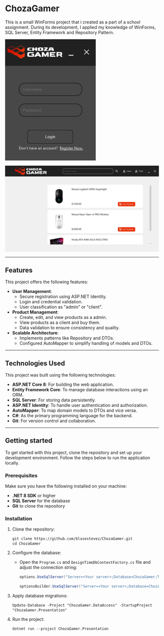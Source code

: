 # ChozaGamer

This is a small WinForms project that i created as a part of a school assignment. During its development, I applied my knowledge of WinForms, SQL Server, Entity Framework and Repository Pattern.

![Login image](https://raw.githubusercontent.com/blasestevez/ChozaGamer/refs/heads/master/CnP_05032025_161013.png?token=GHSAT0AAAAAAC7SBZX5LKSMUXAQKBTFUQRQZ6IWEGQ)

![Client panel Image](https://raw.githubusercontent.com/blasestevez/ChozaGamer/refs/heads/master/CnP_05032025_161023.png?token=GHSAT0AAAAAAC7SBZX5KYFCWBJ7RV6PO3RGZ6IWFAQ)

---

## Features

This project offers the following features:

- **User Management**:
  - Secure registration using ASP.NET Identity.
  - Login and credential validation.
  - User classification as "admin" or "client".
- **Product Management**:
  - Create, edit, and view products as a admin.
  - View products as a client and buy them.
  - Data validation to ensure consistency and quality.
- **Scalable Architecture**:
  - Implements patterns like Repository and DTOs.
  - Configured AutoMapper to simplify handling of models and DTOs.

---

## Technologies Used

This project was built using the following technologies:

- **ASP.NET Core 8**: For building the web application.
- **Entity Framework Core**: To manage database interactions using an ORM.
- **SQL Server**: For storing data persistently.
- **ASP.NET Identity**: To handle user authentication and authorization.
- **AutoMapper**: To map domain models to DTOs and vice versa.
- **C#**: As the primary programming language for the backend.
- **Git**: For version control and collaboration.

---

## Getting started

To get started with this project, clone the repository and set up your development environment. Follow the steps below to run the application locally.

### Prerequisites

Make sure you have the following installed on your machine:

- **.NET 8 SDK** or higher
- **SQL Server** for the database
- **Git** to clone the repository

### Installation

1. Clone the repository:
   ```shell
   git clone https://github.com/blasestevez/ChozaGamer.git
   cd ChozaGamer
   ```

2. Configure the database:
   - Open the `Program.cs` and `DesignTimeDbContextFactory.cs` file and adjust the connection string:
     ```csharp
     options.UseSqlServer("Server=<Your server>;Database=ChozaGamer;Trusted_Connection=True;TrustServerCertificate=True;MultipleActiveResultSets=True"));
     ```
     ```csharp
     optionsBuilder.UseSqlServer("Server=<Your server>;Database=ChozaGamer;Trusted_Connection=True;TrustServerCertificate=True;MultipleActiveResultSets=True"));
     ```

3. Apply database migrations:
   ```shell
   Update-Database -Project "ChozaGamer.DataAccess" -StartupProject "ChozaGamer.Presentation"
   ```

4. Run the project:
   ```shell
   dotnet run --project ChozaGamer.Presentation
   ```
